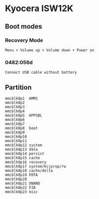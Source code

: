 # Kyocera ISW12K

## Boot modes

### Recovery Mode

    Menu + Volume up + Volume down + Power on

### 0482:056d

    Connect USB cable without battery

## Partition

    mmcblk0p1  AMMS
    mmcblk0p2
    mmcblk0p3
    mmcblk0p4
    mmcblk0p5  APPSBL
    mmcblk0p6
    mmcblk0p7
    mmcblk0p8  boot
    mmcblk0p9
    mmcblk0p10
    mmcblk0p11
    mmcblk0p12 system
    mmcblk0p13 data
    mmcblk0p14 persist
    mmcblk0p15 cache
    mmcblk0p16 recovery
    mmcblk0p17 system/kcjprop/rw
    mmcblk0p18 cache/delta
    mmcblk0p19 FOTA
    mmcblk0p20
    mmcblk0p21 DNAND
    mmcblk0p22 FIB
    mmcblk0p23 misc
